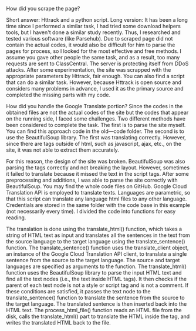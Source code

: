 How did you scrape the page?

Short answer: Httrack and a python script.
Long version: It has been a long time since I performed a similar task, I had tried some download helpers tools, but I haven't done a similar study recently. Thus, I researched and tested various software (like Parsehub). Due to scraped page did not contain the actual codes, it would also be difficult for him to parse the pages for process, so I looked for the most effective and free methods. I assume you gave other people the same task, and as a result, too many requests are sent to ClassCentral. The server is protecting itself from DDoS attacks. After some experimentation, the site was scrapped with the appropriate parameters by Httrack, fair enough. You can also find a script that can do a similar task. However, because Httrack is open source and considers many problems in advance, I used it as the primary source and completed the missing parts with my code.

How did you handle the Google Translate portion?
Since the codes in the obtained files are not the actual codes of the site but the codes that appear on the running side, I faced some challenges. Two different methods have been considered to complete the task. The first is to parse the site myself. You can find this approach code in the old—code folder. The second is to use the BeautifulSoup library. The first was translating correctly. However, since there are tags outside of html, such as javascript, ajax, etc., on the site, it was not able to extract them accurately.

For this reason, the design of the site was broken. BeautifulSoup was also parsing the tags correctly and not breaking the layout. However, sometimes it failed to translate because it missed the text in the script tags. After some preprocessing and additions, I was able to parse the site correctly with BeautifulSoup. You may find the whole code files on GitHub.
Google Cloud Translation API is employed to translate texts. Languages are parametric, so that this script can translate any language html files to any other language. Credentials are stored in the same folder with the code base in this example (not necessarily every time). I divided the code into functions for easy reading.

The translation is done using the translate_html() function, which takes a string of HTML text as input and translates all the sentences in the text from the source language to the target language using the translate_sentence() function. The translate_sentence() function uses the translate_client object, an instance of the Google Cloud Translation API client, to translate a single sentence from the source to the target language. The source and target languages are specified as arguments to the function. The translate_html() function uses the BeautifulSoup library to parse the input HTML text and find all the text nodes (i.e., the text inside HTML tags). It then checks if the parent of each text node is not a style or script tag and is not a comment. If these conditions are satisfied, it passes the text node to the translate_sentence() function to translate the sentence from the source to the target language. The translated sentence is then inserted back into the HTML text.
The process_html_file() function reads an HTML file from the disk, calls the translate_html() part to translate the HTML inside the tag, and writes the translated HTML back to the file.
